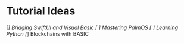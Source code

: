 # Tutorial Ideas
[_] Bridging SwiftUI and Visual Basic
[ ] Mastering PalmOS
[ ] Learning Python
[_] Blockchains with BASIC

